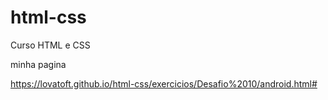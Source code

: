 # html-css
 Curso HTML e CSS

 minha pagina

 https://lovatoft.github.io/html-css/exercicios/Desafio%2010/android.html#
